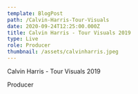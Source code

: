 ```yaml
---
template: BlogPost
path: /Calvin-Harris-Tour-Visuals
date: 2020-09-24T12:25:00.000Z
title: Calvin Harris - Tour Visuals 2019
type: Live
role: Producer
thumbnail: /assets/calvinharris.jpeg
---
```

<!--StartFragment-->

Calvin Harris - Tour Visuals 2019

Producer

<!--EndFragment-->
